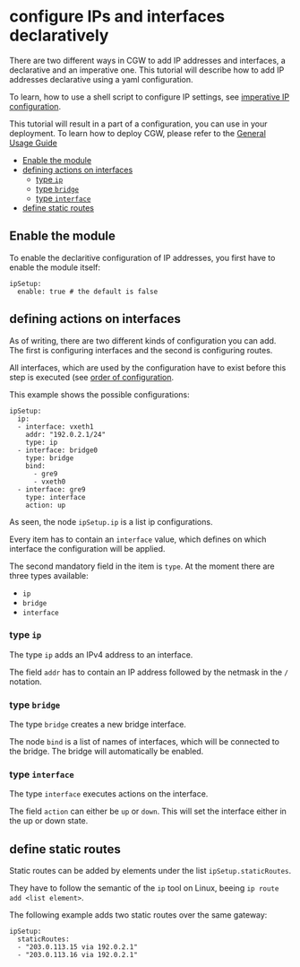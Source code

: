 # configure IPs and interfaces declaratively

There are two different ways in CGW to add IP addresses and interfaces, a declarative and an imperative one.
This tutorial will describe how to add IP addresses declarative using a yaml configuration.

To learn, how to use a shell script to configure IP settings, see [imperative IP configuration](./imperative_ip_configuration.md).

This tutorial will result in a part of a configuration, you can use in your deployment.
To learn how to deploy CGW, please refer to the [General Usage Guide](./general_usage.md)

<!-- toc -->

* [Enable the module](#enable-the-module)
* [defining actions on interfaces](#defining-actions-on-interfaces)
  * [type `ip`](#type-ip)
  * [type `bridge`](#type-bridge)
  * [type `interface`](#type-interface)
* [define static routes](#define-static-routes)

<!-- tocstop -->

## Enable the module

To enable the declaritive configuration of IP addresses, you first have to enable the module itself:

```
ipSetup:
  enable: true # the default is false
```

## defining actions on interfaces

As of writing, there are two different kinds of configuration you can add.
The first is configuring interfaces and the second is configuring routes.

All interfaces, which are used by the configuration have to exist before this step is executed (see [order of configuration]().

This example shows the possible configurations:

```
ipSetup:
  ip:
  - interface: vxeth1
    addr: "192.0.2.1/24"
    type: ip
  - interface: bridge0
    type: bridge
    bind:
      - gre9
      - vxeth0
  - interface: gre9
    type: interface
    action: up
```

As seen, the node `ipSetup.ip` is a list ip configurations.

Every item has to contain an `interface` value, which defines on which interface the
configuration will be applied.

The second mandatory field in the item is `type`.
At the moment there are three types available:

* `ip`
* `bridge`
* `interface`

### type `ip`

The type `ip` adds an IPv4 address to an interface.

The field `addr` has to contain an IP address followed by the netmask in the `/` notation.

### type `bridge`

The type `bridge` creates a new bridge interface.

The node `bind` is a list of names of interfaces, which will be connected to the bridge.
The bridge will automatically be enabled.

### type `interface`

The type `interface` executes actions on the interface.

The field `action` can either be `up` or `down`.
This will set the interface either in the up or down state.

## define static routes

Static routes can be added by elements under the list `ipSetup.staticRoutes`.

They have to follow the semantic of the `ip` tool on Linux, beeing `ip route add <list element>`.

The following example adds two static routes over the same gateway:

```
ipSetup:
  staticRoutes:
  - "203.0.113.15 via 192.0.2.1" 
  - "203.0.113.16 via 192.0.2.1"
```

